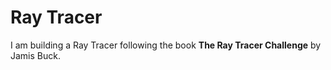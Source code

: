 # Ray Tracer

I am building a Ray Tracer following the book **The Ray Tracer Challenge** by Jamis Buck.